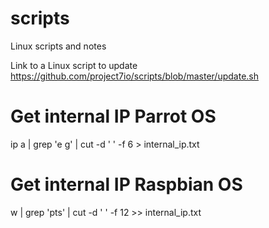 # scripts
Linux scripts and notes

Link to a Linux script to update https://github.com/project7io/scripts/blob/master/update.sh 



# Get internal IP Parrot OS
ip a | grep 'e g' | cut -d ' ' -f 6 > internal_ip.txt 


# Get internal IP Raspbian OS
w | grep 'pts' | cut -d ' ' -f 12 >> internal_ip.txt 
